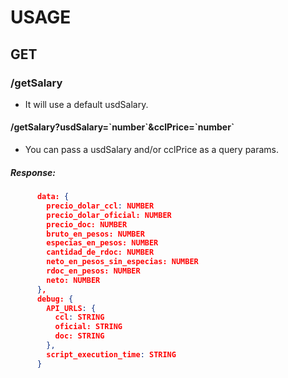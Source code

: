 # USAGE

## GET

### /getSalary

- It will use a default usdSalary.

#### /getSalary?usdSalary=\`number\`&cclPrice=\`number\`

- You can pass a usdSalary and/or cclPrice as a query params.

##### Response:

```json
      data: {
        precio_dolar_ccl: NUMBER
        precio_dolar_oficial: NUMBER
        precio_doc: NUMBER
        bruto_en_pesos: NUMBER
        especias_en_pesos: NUMBER
        cantidad_de_rdoc: NUMBER
        neto_en_pesos_sin_especias: NUMBER
        rdoc_en_pesos: NUMBER
        neto: NUMBER
      },
      debug: {
        API_URLS: {
          ccl: STRING
          oficial: STRING
          doc: STRING
        },
        script_execution_time: STRING
      }
```
